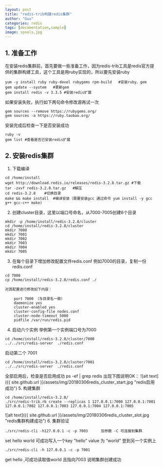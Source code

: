 ```yaml
---
layout: post
title: "redis-trib构建redis集群"
author: "Guu"
categories: redis
tags: [documentation,sample]
image: spools.jpg
---
```


## 1. 准备工作
在安装redis集群前，首先要做一些准备工作，因为redis-trib工具是redis官方提供的集群构建工具，这个工具是用ruby实现的，所以要先安装ruby
```shell
yum -y install ruby ruby-devel rubygems rpm-build   #安装ruby、gem
gem update --system   #更新gem   
gem install redis -v 3.3.5 #安装redis扩展
```
如果安装失败，执行如下两句命令修改源再试一次
```shell
gem sources --remove https://rubygems.org/
gem sources -a https://ruby.taobao.org/
```
安装完成后检查一下是否安装成功
```shell
ruby -v
gem list #查看是否已安装redis扩展
```

## 2. 安装redis集群
1. 下载编译
```shell
cd /home/install
wget http://download.redis.io/releases/redis-3.2.8.tar.gz #下载
tar -zxvf redis-3.2.8.tar.gz   #解压
cd redis-3.2.8    #切换目录
make && make install  #编译安装（需要安装gcc 通过命令 yum install -y gcc g++ gcc-c++ make)
```

2. 创建cluster目录，这里以端口号命名，从7000-7005创建6个目录
```shell
mkdir -p /home/install/redis-3.2.8/cluster
cd /home/install/redis-3.2.8/cluster
mkdir 7000
mkdir 7001
mkdir 7002
mkdir 7003
mkdir 7004
mkdir 7005
```

3. 在每个目录下增加修改配置文件redis.conf
    例如7000的目录，复制一份redis.conf
```
cd 7000
cp /home/install/redis-3.2.8/redis.conf ./
```
    对其配置进行修改如下内容：
```
    port 7000 （与目录名一致）
    daemonize yes
    cluster-enabled yes
    cluster-config-file nodes.conf
    cluster-node-timeout 5000
    pidfile /var/run/redis.pid
```

4. 启动六个实例
举例第一个实例端口号为7000
```shell
cd /home/install/redis-3.2.8/cluster/7000
../../src/redis-server  ./redis.conf
```
启动第二个 7001
```shell
cd /home/install/redis-3.2.8/cluster/7001
../../src/redis-server  ./redis.conf
```
全部启用后，检查是否启用成功
ps -ef \| grep redis
出现下图说明OK：
![alt text]({{ site.github.url }}/assets/img/20180306redis_cluster_start.jpg "redis启用成功")
5. 构建集群
```shell
cd /home/install/redis-3.2.8/
./src/redis-trib.rb create --replicas 1 127.0.0.1:7000 127.0.0.1:7001 127.0.0.1:7002 127.0.0.1:7003 127.0.0.1:7004 127.0.0.1:7005
```
![alt text]({{ site.github.url }}/assets/img/20180306redis_cluster_slot.jpg "redis集群构建成功")
6. 集群验证
```shell
./src/redis-cli -h127.0.0.1 -c -p 7003      加参数 -C 可连接到集群
```
set hello world     可成功写入一个key "hello"  value 为 “world”
登到另一个实例上
```shell
./src/redis-cli -h 127.0.0.1 -c -p 7001
```
get hello         ,可成功读取值world 且指向7003
说明集群创建成功


